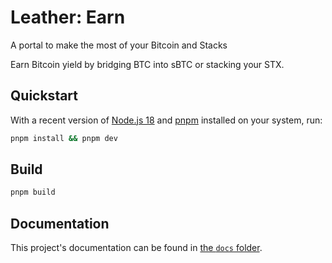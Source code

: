 # Leather: Earn

A portal to make the most of your Bitcoin and Stacks

Earn Bitcoin yield by bridging BTC into sBTC or stacking your STX.

## Quickstart

With a recent version of [Node.js 18](https://nodejs.org/de/blog/announcements/v18-release-announce/) and [pnpm](https://pnpm.io/) installed on your system, run:

```sh
pnpm install && pnpm dev
```

## Build

```sh
pnpm build
```

## Documentation

This project's documentation can be found in [the `docs` folder](./docs/README.md).
